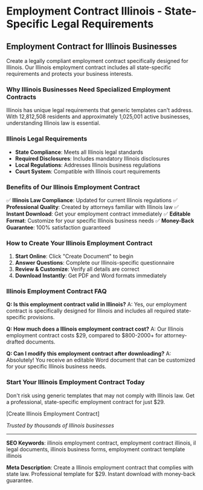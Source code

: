 # Employment Contract Illinois - State-Specific Legal Requirements

## Employment Contract for Illinois Businesses

Create a legally compliant employment contract specifically designed for Illinois. Our Illinois employment contract includes all state-specific requirements and protects your business interests.

### Why Illinois Businesses Need Specialized Employment Contracts

Illinois has unique legal requirements that generic templates can't address. With 12,812,508 residents and approximately 1,025,001 active businesses, understanding Illinois law is essential.

### Illinois Legal Requirements

- **State Compliance**: Meets all Illinois legal standards
- **Required Disclosures**: Includes mandatory Illinois disclosures
- **Local Regulations**: Addresses Illinois business regulations
- **Court System**: Compatible with Illinois court requirements

### Benefits of Our Illinois Employment Contract

✅ **Illinois Law Compliance**: Updated for current Illinois regulations
✅ **Professional Quality**: Created by attorneys familiar with Illinois law
✅ **Instant Download**: Get your employment contract immediately
✅ **Editable Format**: Customize for your specific Illinois business needs
✅ **Money-Back Guarantee**: 100% satisfaction guaranteed

### How to Create Your Illinois Employment Contract

1. **Start Online**: Click "Create Document" to begin
2. **Answer Questions**: Complete our Illinois-specific questionnaire
3. **Review & Customize**: Verify all details are correct
4. **Download Instantly**: Get PDF and Word formats immediately

### Illinois Employment Contract FAQ

**Q: Is this employment contract valid in Illinois?**
A: Yes, our employment contract is specifically designed for Illinois and includes all required state-specific provisions.

**Q: How much does a Illinois employment contract cost?**
A: Our Illinois employment contract costs $29, compared to $800-2000+ for attorney-drafted documents.

**Q: Can I modify this employment contract after downloading?**
A: Absolutely! You receive an editable Word document that can be customized for your specific Illinois business needs.

### Start Your Illinois Employment Contract Today

Don't risk using generic templates that may not comply with Illinois law. Get a professional, state-specific employment contract for just $29.

[Create Illinois Employment Contract]

*Trusted by thousands of Illinois businesses*

---

**SEO Keywords**: illinois employment contract, employment contract illinois, il legal documents, illinois business forms, employment contract template illinois

**Meta Description**: Create a Illinois employment contract that complies with state law. Professional template for $29. Instant download with money-back guarantee.
